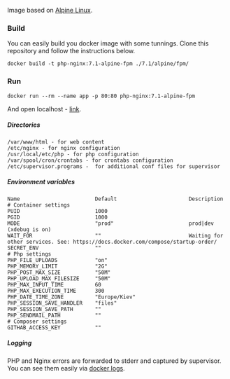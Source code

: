 
Image based on [Alpine Linux](https://hub.docker.com/_/alpine/).

### Build

You can easily build you docker image with some tunnings. Clone this repository and follow the instructions below.

```
docker build -t php-nginx:7.1-alpine-fpm ./7.1/alpine/fpm/
```

### Run

```
docker run --rm --name app -p 80:80 php-nginx:7.1-alpine-fpm
```

And open localhost - [link](http://localhost/).

##### Directories
    /var/www/html - for web content
    /etc/nginx - for nginx configuration
    /usr/local/etc/php - for php configuration
    /var/spool/cron/crontabs - for crontabs configuration
    /etc/supervisor.programs -  for additional conf files for supervisor

##### Environment variables
    Name                        Default                       Description
    # Container settings
    PUID                        1000
    PGID                        1000
    MODE                        "prod"                        prod|dev (xdebug is on)
    WAIT_FOR                    ""                            Waiting for other services. See: https://docs.docker.com/compose/startup-order/
    SECRET_ENV                  ""                            
    # Php settings
    PHP_FILE_UPLOADS            "on"
    PHP_MEMORY_LIMIT            "2G"
    PHP_POST_MAX_SIZE           "50M"
    PHP_UPLOAD_MAX_FILESIZE     "50M"
    PHP_MAX_INPUT_TIME          60
    PHP_MAX_EXECUTION_TIME      300
    PHP_DATE_TIME_ZONE          "Europe/Kiev"
    PHP_SESSION_SAVE_HANDLER    "files"
    PHP_SESSION_SAVE_PATH       ""
    PHP_SENDMAIL_PATH           ""
    # Composer settings
    GITHAB_ACCESS_KEY           ""
    
##### Logging

PHP and Nginx errors are forwarded to stderr and captured by supervisor. You can see them easily via [docker logs](https://docs.docker.com/engine/reference/commandline/logs/).